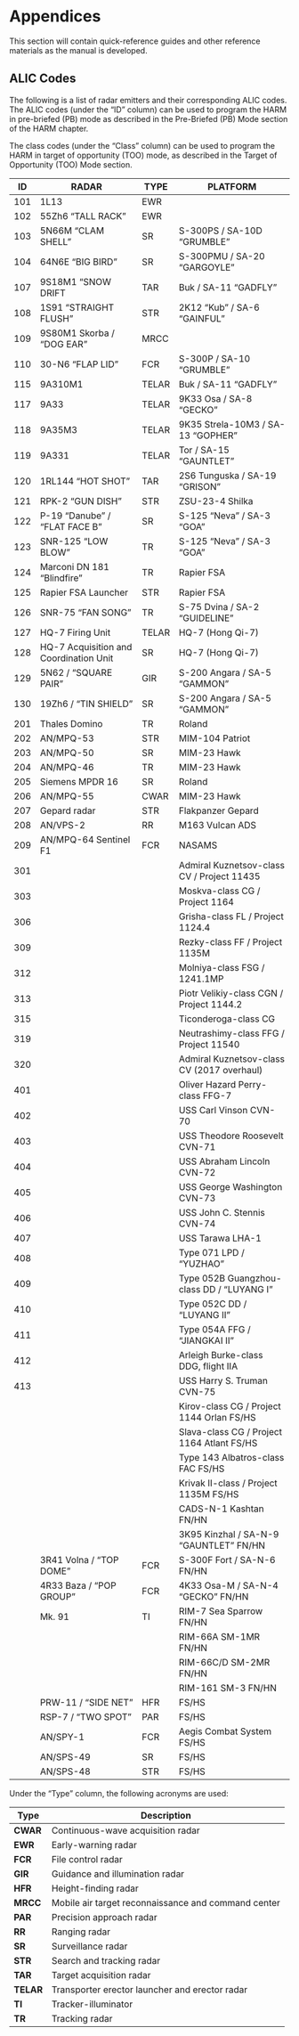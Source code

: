 # Appendices

This section will contain quick-reference guides and other reference materials as the manual is
developed.

## ALIC Codes

The following is a list of radar emitters and their corresponding ALIC codes. The ALIC codes (under
the “ID” column) can be used to program the HARM in pre-briefed (PB) mode as described in the
Pre-Briefed (PB) Mode section of the HARM chapter.

The class codes (under the “Class” column) can be used to program the HARM in target of
opportunity (TOO) mode, as described in the Target of Opportunity (TOO) Mode section.

ID  | RADAR                                     | TYPE  | PLATFORM
----|-------------------------------------------|-------|--------------
101 | 1L13                                      | EWR   |
102 | 55Zh6 “TALL RACK”                         | EWR   |
103 | 5N66M “CLAM SHELL”                        | SR    | S-300PS / SA-10D “GRUMBLE”
104 | 64N6E “BIG BIRD”                          | SR    | S-300PMU / SA-20 “GARGOYLE”
107 | 9S18M1 “SNOW DRIFT                        | TAR   | Buk / SA-11 “GADFLY”
108 | 1S91 “STRAIGHT FLUSH”                     | STR   | 2K12 “Kub” / SA-6 “GAINFUL”
109 | 9S80M1 Skorba / “DOG EAR”                 | MRCC  |
110 | 30-N6 “FLAP LID”                          | FCR   | S-300P / SA-10 “GRUMBLE”
115 | 9A310M1                                   | TELAR | Buk / SA-11 “GADFLY”
117 | 9A33                                      | TELAR | 9K33 Osa / SA-8 “GECKO”
118 | 9A35M3                                    | TELAR | 9K35 Strela-10M3 / SA-13 “GOPHER”
119 | 9A331                                     | TELAR | Tor / SA-15 “GAUNTLET”
120 | 1RL144 “HOT SHOT”                         | TAR   | 2S6 Tunguska / SA-19 “GRISON”
121 | RPK-2 “GUN DISH”                          | STR   | ZSU-23-4 Shilka
122 | P-19 “Danube” / “FLAT FACE B”             | SR    | S-125 “Neva” / SA-3 “GOA”
123 | SNR-125 “LOW BLOW”                        | TR    | S-125 “Neva” / SA-3 “GOA”
124 | Marconi DN 181 “Blindfire”                | TR    | Rapier FSA
125 | Rapier FSA Launcher                       | STR   | Rapier FSA
126 | SNR-75 “FAN SONG”                         | TR    | S-75 Dvina / SA-2 “GUIDELINE”
127 | HQ-7 Firing Unit                          | TELAR | HQ-7 (Hong Qi-7)
128 | HQ-7 Acquisition and Coordination Unit    | SR    | HQ-7 (Hong Qi-7)
129 | 5N62 / “SQUARE PAIR”                      | GIR   | S-200 Angara / SA-5 “GAMMON”
130 | 19Zh6 / “TIN SHIELD”                      | SR    | S-200 Angara / SA-5 “GAMMON”
201 | Thales Domino                             | TR    | Roland
202 | AN/MPQ-53                                 | STR   | MIM-104 Patriot
203 | AN/MPQ-50                                 | SR    | MIM-23 Hawk
204 | AN/MPQ-46                                 | TR    | MIM-23 Hawk
205 | Siemens MPDR 16                           | SR    | Roland
206 | AN/MPQ-55                                 | CWAR  | MIM-23 Hawk
207 | Gepard radar                              | STR   | Flakpanzer Gepard
208 | AN/VPS-2                                  | RR    | M163 Vulcan ADS
209 | AN/MPQ-64 Sentinel F1                     | FCR   | NASAMS
301 |                                           |       | Admiral Kuznetsov-class CV / Project 11435
303 |                                           |       | Moskva-class CG / Project 1164
306 |                                           |       | Grisha-class FL / Project 1124.4
309 |                                           |       | Rezky-class FF / Project 1135M
312 |                                           |       | Molniya-class FSG / 1241.1MP
313 |                                           |       | Piotr Velikiy-class CGN / Project 1144.2
315 |                                           |       | Ticonderoga-class CG
319 |                                           |       | Neutrashimy-class FFG / Project 11540
320 |                                           |       | Admiral Kuznetsov-class CV (2017 overhaul)
401 |                                           |       | Oliver Hazard Perry-class FFG-7
402 |                                           |       | USS Carl Vinson CVN-70
403 |                                           |       | USS Theodore Roosevelt CVN-71
404 |                                           |       | USS Abraham Lincoln CVN-72
405 |                                           |       | USS George Washington CVN-73
406 |                                           |       | USS John C. Stennis CVN-74
407 |                                           |       | USS Tarawa LHA-1
408 |                                           |       | Type 071 LPD / “YUZHAO”
409 |                                           |       | Type 052B Guangzhou-class DD / “LUYANG I”
410 |                                           |       | Type 052C DD / “LUYANG II”
411 |                                           |       | Type 054A FFG / “JIANGKAI II”
412 |                                           |       | Arleigh Burke-class DDG, flight IIA
413 |                                           |       | USS Harry S. Truman CVN-75
    |                                           |       | Kirov-class CG / Project 1144 Orlan FS/HS
    |                                           |       | Slava-class CG / Project 1164 Atlant FS/HS
    |                                           |       | Type 143 Albatros-class FAC FS/HS
    |                                           |       | Krivak II-class / Project 1135M FS/HS
    |                                           |       | CADS-N-1 Kashtan FN/HN
    |                                           |       | 3K95 Kinzhal / SA-N-9 “GAUNTLET” FN/HN
    | 3R41 Volna / “TOP DOME”                   | FCR   | S-300F Fort / SA-N-6 FN/HN
    | 4R33 Baza / “POP GROUP”                   | FCR   | 4K33 Osa-M / SA-N-4 “GECKO” FN/HN
    | Mk. 91                                    | TI    | RIM-7 Sea Sparrow FN/HN
    |                                           |       | RIM-66A SM-1MR FN/HN
    |                                           |       | RIM-66C/D SM-2MR FN/HN
    |                                           |       | RIM-161 SM-3 FN/HN
    | PRW-11 / “SIDE NET”                       | HFR   | FS/HS
    | RSP-7 / “TWO SPOT”                        | PAR   | FS/HS
    | AN/SPY-1                                  | FCR   | Aegis Combat System FS/HS
    | AN/SPS-49                                 | SR    | FS/HS
    | AN/SPS-48                                 | STR   | FS/HS

Under the “Type” column, the following acronyms are used:

Type | Description
-----|---------------
**CWAR** |  Continuous-wave acquisition radar
**EWR**  | Early-warning radar
**FCR**  | File control radar
**GIR**  | Guidance and illumination radar
**HFR**  | Height-finding radar
**MRCC** |  Mobile air target reconnaissance and command center
**PAR**  | Precision approach radar
**RR**   | Ranging radar
**SR**   | Surveillance radar
**STR**  | Search and tracking radar
**TAR**  | Target acquisition radar
**TELAR**| Transporter erector launcher and erector radar
**TI**   | Tracker-illuminator
**TR**   | Tracking radar
